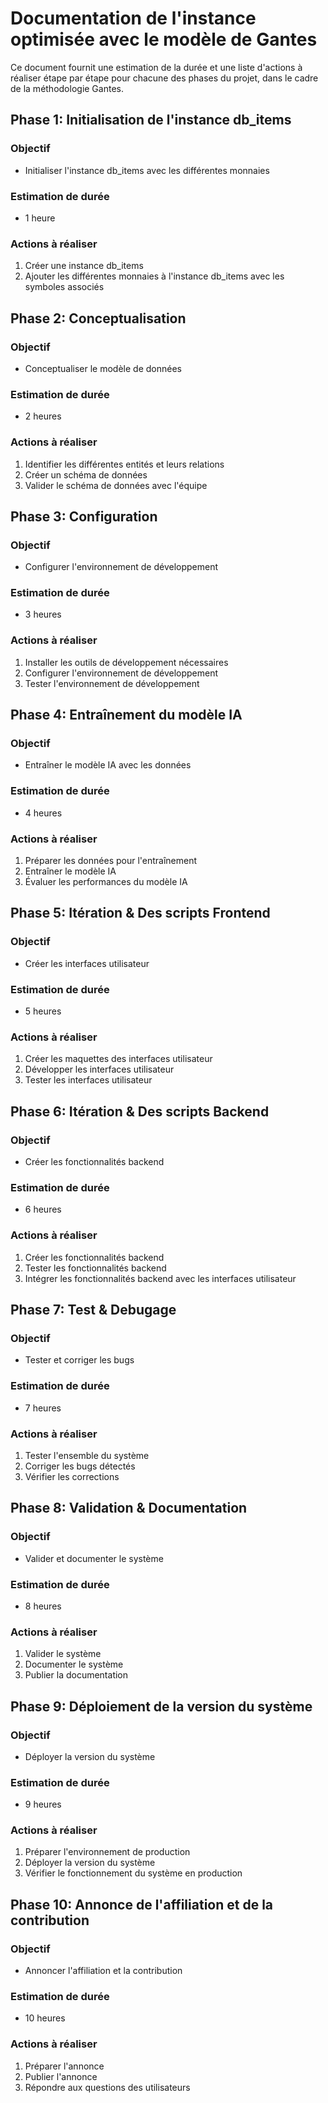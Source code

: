 # Documentation de l'instance optimisée avec le modèle de Gantes

Ce document fournit une estimation de la durée et une liste d'actions à réaliser étape par étape pour chacune des phases du projet, dans le cadre de la méthodologie Gantes.

## Phase 1: Initialisation de l'instance db\_items

### Objectif

- Initialiser l'instance db\_items avec les différentes monnaies

### Estimation de durée

- 1 heure

### Actions à réaliser

1. Créer une instance db\_items
2. Ajouter les différentes monnaies à l'instance db\_items avec les symboles associés

## Phase 2: Conceptualisation

### Objectif

- Conceptualiser le modèle de données

### Estimation de durée

- 2 heures

### Actions à réaliser

1. Identifier les différentes entités et leurs relations
2. Créer un schéma de données
3. Valider le schéma de données avec l'équipe

## Phase 3: Configuration

### Objectif

- Configurer l'environnement de développement

### Estimation de durée

- 3 heures

### Actions à réaliser

1. Installer les outils de développement nécessaires
2. Configurer l'environnement de développement
3. Tester l'environnement de développement

## Phase 4: Entraînement du modèle IA

### Objectif

- Entraîner le modèle IA avec les données

### Estimation de durée

- 4 heures

### Actions à réaliser

1. Préparer les données pour l'entraînement
2. Entraîner le modèle IA
3. Évaluer les performances du modèle IA

## Phase 5: Itération & Des scripts Frontend

### Objectif

- Créer les interfaces utilisateur

### Estimation de durée

- 5 heures

### Actions à réaliser

1. Créer les maquettes des interfaces utilisateur
2. Développer les interfaces utilisateur
3. Tester les interfaces utilisateur

## Phase 6: Itération & Des scripts Backend

### Objectif

- Créer les fonctionnalités backend

### Estimation de durée

- 6 heures

### Actions à réaliser

1. Créer les fonctionnalités backend
2. Tester les fonctionnalités backend
3. Intégrer les fonctionnalités backend avec les interfaces utilisateur

## Phase 7: Test & Debugage

### Objectif

- Tester et corriger les bugs

### Estimation de durée

- 7 heures

### Actions à réaliser

1. Tester l'ensemble du système
2. Corriger les bugs détectés
3. Vérifier les corrections

## Phase 8: Validation & Documentation

### Objectif

- Valider et documenter le système

### Estimation de durée

- 8 heures

### Actions à réaliser

1. Valider le système
2. Documenter le système
3. Publier la documentation

## Phase 9: Déploiement de la version du système

### Objectif

- Déployer la version du système

### Estimation de durée

- 9 heures

### Actions à réaliser

1. Préparer l'environnement de production
2. Déployer la version du système
3. Vérifier le fonctionnement du système en production

## Phase 10: Annonce de l'affiliation et de la contribution

### Objectif

- Annoncer l'affiliation et la contribution

### Estimation de durée

- 10 heures

### Actions à réaliser

1. Préparer l'annonce
2. Publier l'annonce
3. Répondre aux questions des utilisateurs